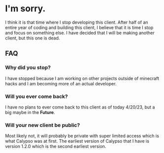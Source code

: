 # I'm sorry.

I think it is that time where I stop developing this client. After half of an entire year of coding and building this client, I believe that it is time I stop and focus on something else. I have decided that I will be making another client, but this one is dead. 

## FAQ

### Why did you stop?
I have stopped because I am working on other projects outside of minecraft hacks and I am becoming more of an actual developer.

### Will you ever come back?
I have no plans to ever come back to this client as of today 4/20/23, but a big maybe in the **Future**.

### Will your new client be public? 
Most likely not, it will probably be private with super limited access which is what Calypso was at first. The earliest version of Calypso that I have is version 1.2.0 which is the second earliest version.

